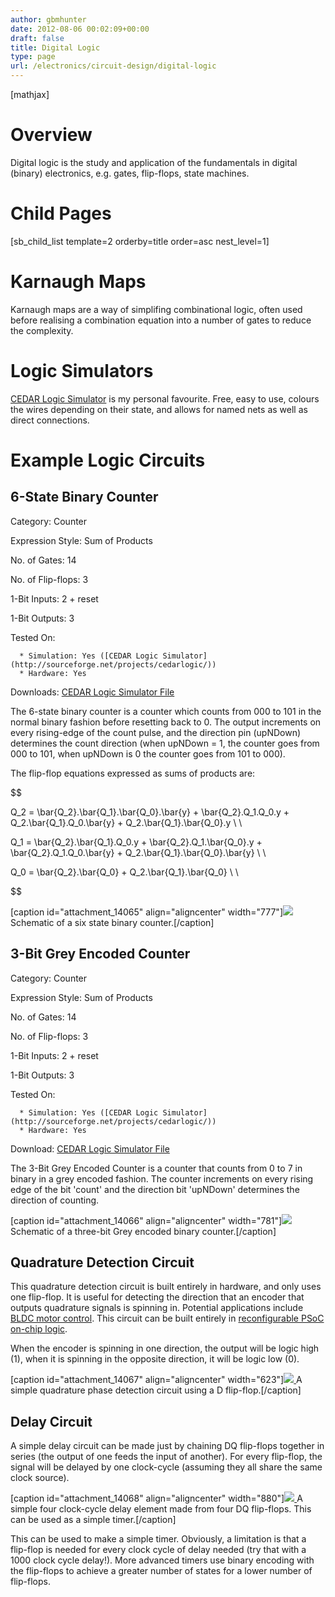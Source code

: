 ```yaml
---
author: gbmhunter
date: 2012-08-06 00:02:09+00:00
draft: false
title: Digital Logic
type: page
url: /electronics/circuit-design/digital-logic
---
```


[mathjax]




# Overview




Digital logic is the study and application of the fundamentals in digital (binary) electronics, e.g. gates, flip-flops, state machines.




# Child Pages




[sb_child_list template=2 orderby=title order=asc nest_level=1]




# Karnaugh Maps




Karnaugh maps are a way of simplifing combinational logic, often used before realising a combination equation into a number of gates to reduce the complexity.




# Logic Simulators




[CEDAR Logic Simulator](http://sourceforge.net/projects/cedarlogic/) is my personal favourite. Free, easy to use, colours the wires depending on their state, and allows for named nets as well as direct connections.




# Example Logic Circuits




## 6-State Binary Counter




Category: Counter  

 Expression Style: Sum of Products  

 No. of Gates: 14  

 No. of Flip-flops:  3  

 1-Bit Inputs: 2 + reset  

 1-Bit Outputs: 3  

 Tested On:





	  * Simulation: Yes ([CEDAR Logic Simulator](http://sourceforge.net/projects/cedarlogic/))
	  * Hardware: Yes



Downloads: [CEDAR Logic Simulator File](https://docs.google.com/open?id=0B9GgsT_bUc27SW5sTGZDSlhWQkU)







The 6-state binary counter is a counter which counts from 000 to 101 in the normal binary fashion before resetting back to 0. The output increments on every rising-edge of the count pulse, and the direction pin (upNDown) determines the count direction (when upNDown = 1, the counter goes from 000 to 101, when upNDown is 0 the counter goes from 101 to 000).




The flip-flop equations expressed as sums of products are:




$$  

Q_2 = \bar{Q_2}.\bar{Q_1}.\bar{Q_0}.\bar{y} + \bar{Q_2}.Q_1.Q_0.y + Q_2.\bar{Q_1}.Q_0.\bar{y} + Q_2.\bar{Q_1}.\bar{Q_0}.y \\ \\  

 Q_1 = \bar{Q_2}.\bar{Q_1}.Q_0.y + \bar{Q_2}.Q_1.\bar{Q_0}.y + \bar{Q_2}.Q_1.Q_0.\bar{y} + Q_2.\bar{Q_1}.\bar{Q_0}.\bar{y} \\ \\  

 Q_0 = \bar{Q_2}.\bar{Q_0} + Q_2.\bar{Q_1}.\bar{Q_0} \\ \\  

$$





[caption id="attachment_14065" align="aligncenter" width="777"][![](/images/2012/08/digital-logic-counter-six-state-binary.png)
](/images/2012/08/digital-logic-counter-six-state-binary.png) Schematic of a six state binary counter.[/caption]


## 3-Bit Grey Encoded Counter




Category: Counter  

 Expression Style: Sum of Products  

 No. of Gates: 14  

 No. of Flip-flops: 3  

 1-Bit Inputs: 2 + reset  

 1-Bit Outputs: 3  

 Tested On:





	  * Simulation: Yes ([CEDAR Logic Simulator](http://sourceforge.net/projects/cedarlogic/))
	  * Hardware: Yes



Download: [CEDAR Logic Simulator File](https://docs.google.com/open?id=0B9GgsT_bUc27REVITzhmQk9DMk0)




The 3-Bit Grey Encoded Counter is a counter that counts from 0 to 7 in binary in a grey encoded fashion. The counter increments on every rising edge of the bit 'count' and the direction bit 'upNDown' determines the direction of counting.


[caption id="attachment_14066" align="aligncenter" width="781"][![](/images/2012/08/digital-logic-counter-three-bit-grey-encoded-binary.png)
](/images/2012/08/digital-logic-counter-three-bit-grey-encoded-binary.png) Schematic of a three-bit Grey encoded binary counter.[/caption]


## Quadrature Detection Circuit




This quadrature detection circuit is built entirely in hardware, and only uses one flip-flop. It is useful for detecting the direction that an encoder that outputs quadrature signals is spinning in. Potential applications include [BLDC motor control](http://blog.mbedded.ninja/electronics/circuit-design/bldc-motor-control). This circuit can be built entirely in [reconfigurable PSoC on-chip logic](http://blog.mbedded.ninja/programming/microcontrollers/psoc).




When the encoder is spinning in one direction, the output will be logic high (1), when it is spinning in the opposite direction, it will be logic low (0).


[caption id="attachment_14067" align="aligncenter" width="623"][![](/images/2012/08/quadrature-phase-detection-circuit.png)
](/images/2012/08/quadrature-phase-detection-circuit.png) A simple quadrature phase detection circuit using a D flip-flop.[/caption]


## Delay Circuit




A simple delay circuit can be made just by chaining DQ flip-flops together in series (the output of one feeds the input of another). For every flip-flop, the signal will be delayed by one clock-cycle (assuming they all share the same clock source).


[caption id="attachment_14068" align="aligncenter" width="880"][![](/images/2012/08/four-clock-cycle-delay-element-from-flipflops.png)
](/images/2012/08/four-clock-cycle-delay-element-from-flipflops.png) A simple four clock-cycle delay element made from four DQ flip-flops. This can be used as a simple timer.[/caption]


This can be used to make a simple timer. Obviously, a limitation is that a flip-flop is needed for every clock cycle of delay needed (try that with a 1000 clock cycle delay!). More advanced timers use binary encoding with the flip-flops to achieve a greater number of states for a lower number of flip-flops.
